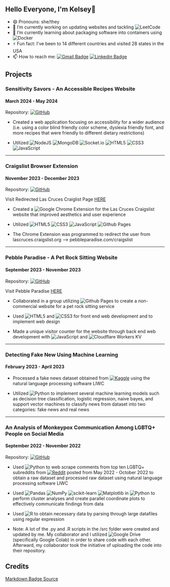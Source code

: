 ## Hello Everyone, I'm Kelsey👋

- 😄 Pronouns: she/they
- 🔭 I’m currently working on updating websites and tackling ![LeetCode](https://img.shields.io/badge/LeetCode-000000?style=for-the-badge&logo=LeetCode&logoColor=#d16c06)
- 🌱 I’m currently learning about packaging software into containers using ![Docker](https://img.shields.io/badge/docker-%230db7ed.svg?style=for-the-badge&logo=docker&logoColor=white) 
- ⚡ Fun fact: I've been to 14 different countries and visited 28 states in the USA
- 📫 How to reach me:
[![Gmail Badge](https://img.shields.io/badge/-Gmail-d14836?style=flat-square&logo=Gmail&logoColor=white&link=kelseyann77@gmail.com)](mailto:kelseyann77@gmail.com)
[![Linkedin Badge](https://img.shields.io/badge/-LinkedIn-blue?style=flat-square&logo=Linkedin&logoColor=white&link=https://www.linkedin.com/in/kelsey-corro/)](https://www.linkedin.com/in/kelsey-corro/)

## Projects

### Sensitivity Savors - An Accessible Recipes Website
#### March 2024 - May 2024
Repository: [![GitHub](https://img.shields.io/badge/github-%23121011.svg?style=for-the-badge&logo=github&logoColor=white&link=https://github.com/kaywil05/SensitivitySavors)](https://github.com/kaywil05/SensitivitySavors)

- Created a web application focusing on accessibility for a wider audience (i.e. using a color blind friendly color scheme, dyslexia friendly font, and more recipes that were friendly to different dietary restrictions)

- Utilized ![NodeJS](https://img.shields.io/badge/node.js-6DA55F?style=for-the-badge&logo=node.js&logoColor=white) ![MongoDB](https://img.shields.io/badge/MongoDB-%234ea94b.svg?style=for-the-badge&logo=mongodb&logoColor=white) ![Socket.io](https://img.shields.io/badge/Socket.io-black?style=for-the-badge&logo=socket.io&badgeColor=010101) ![HTML5](https://img.shields.io/badge/html5-%23E34F26.svg?style=for-the-badge&logo=html5&logoColor=white) ![CSS3](https://img.shields.io/badge/css3-%231572B6.svg?style=for-the-badge&logo=css3&logoColor=white) ![JavaScript](https://img.shields.io/badge/javascript-%23323330.svg?style=for-the-badge&logo=javascript&logoColor=%23F7DF1E) 


-----
### Craigslist Browser Extension
#### November 2023 - December 2023
Repository: [![GitHub](https://img.shields.io/badge/github-%23121011.svg?style=for-the-badge&logo=github&logoColor=white&link=https://github.com/MoreMoople/pebble-paradise/tree/main/craigslist)](https://github.com/MoreMoople/pebble-paradise/tree/main/craigslist)

Visit Redirected Las Cruces Craiglist Page  [HERE](https://pebbleparadise.com/craigslist)
- Created a ![Google Chrome](https://img.shields.io/badge/Google%20Chrome-4285F4?style=for-the-badge&logo=GoogleChrome&logoColor=white) Extension for the Las Cruces Craigslist website that improved aesthetics and user experience

- Utilized ![HTML5](https://img.shields.io/badge/html5-%23E34F26.svg?style=for-the-badge&logo=html5&logoColor=white) ![CSS3](https://img.shields.io/badge/css3-%231572B6.svg?style=for-the-badge&logo=css3&logoColor=white) ![JavaScript](https://img.shields.io/badge/javascript-%23323330.svg?style=for-the-badge&logo=javascript&logoColor=%23F7DF1E) ![Github Pages](https://img.shields.io/badge/github%20pages-121013?style=for-the-badge&logo=github&logoColor=white)
  
- The Chrome Extension was programmed to redirect the user from lascruces.craigslist.org --> pebbleparadise.com/craigslist

-----
### Pebble Paradise - A Pet Rock Sitting Website
#### September 2023 - November 2023
Repository: [![GitHub](https://img.shields.io/badge/github-%23121011.svg?style=for-the-badge&logo=github&logoColor=white&link=https://github.com/MoreMoople/pebble-paradise)](https://github.com/MoreMoople/pebble-paradise)

Visit Pebble Paradise [HERE](https://pebbleparadise.com/index)

- Collaborated in a group utilizing ![Github Pages](https://img.shields.io/badge/github%20pages-121013?style=for-the-badge&logo=github&logoColor=white) to create a non-commercial website for a pet rock sitting service

- Used ![HTML5](https://img.shields.io/badge/html5-%23E34F26.svg?style=for-the-badge&logo=html5&logoColor=white) and ![CSS3](https://img.shields.io/badge/css3-%231572B6.svg?style=for-the-badge&logo=css3&logoColor=white) for front end web development and to implement web design

- Made a unique visitor counter for the website through back end web development with ![JavaScript](https://img.shields.io/badge/javascript-%23323330.svg?style=for-the-badge&logo=javascript&logoColor=%23F7DF1E) and ![Cloudflare](https://img.shields.io/badge/Cloudflare-F38020?style=for-the-badge&logo=Cloudflare&logoColor=white) Workers KV

-----
### Detecting Fake New Using Machine Learning
#### February 2023 - April 2023

- Processed a fake news dataset obtained from [![Kaggle](https://img.shields.io/badge/Kaggle-035a7d?style=for-the-badge&logo=kaggle&logoColor=white&link=https://www.kaggle.com/)](https://www.kaggle.com/) using the natural language processing software LIWC

- Utilized ![Python](https://img.shields.io/badge/python-3670A0?style=for-the-badge&logo=python&logoColor=ffdd54) to implement several machine learning models such as decision tree classification, logistic regression, naive bayes, and support vector machines to classify news from dataset into two categories: fake news and real news 

-----
### An Analysis of Monkeypox Communication Among LGBTQ+ People on Social Media
#### September 2022 - November 2022
Repository: [![GitHub](https://img.shields.io/badge/github-%23121011.svg?style=for-the-badge&logo=github&logoColor=white&link=https://github.com/CJCascalheira/monkeypox-reddit)](https://github.com/CJCascalheira/monkeypox-reddit)

- Used ![Python](https://img.shields.io/badge/python-3670A0?style=for-the-badge&logo=python&logoColor=ffdd54) to web scrape comments from top ten LGBTQ+ subreddits from [![Reddit](https://img.shields.io/badge/Reddit-%23FF4500.svg?style=for-the-badge&logo=Reddit&logoColor=white&link=https://www.reddit.com/)](https://www.reddit.com/) posted from May 2022 - October 
2022 to obtain a raw dataset and processed raw dataset using natural language processing software LIWC
  
- Used ![Pandas](https://img.shields.io/badge/pandas-%23150458.svg?style=for-the-badge&logo=pandas&logoColor=white) ![NumPy](https://img.shields.io/badge/numpy-%23013243.svg?style=for-the-badge&logo=numpy&logoColor=white) ![scikit-learn](https://img.shields.io/badge/scikit--learn-%23F7931E.svg?style=for-the-badge&logo=scikit-learn&logoColor=white) ![Matplotlib](https://img.shields.io/badge/Matplotlib-%23ffffff.svg?style=for-the-badge&logo=Matplotlib&logoColor=black) in ![Python](https://img.shields.io/badge/python-3670A0?style=for-the-badge&logo=python&logoColor=ffdd54) to perform cluster analyses and create parallel coordinate plots to effectively communicate findings from data

- Used ![R](https://img.shields.io/badge/r-%23276DC3.svg?style=for-the-badge&logo=r&logoColor=white) to obtain necessary data by parsing through large datafiles using regular expression 

- Note: A lot of the .py and .R scripts in the /src folder were created and updated by me. My collaborator and I utilized ![Google Drive](https://img.shields.io/badge/Google%20Drive-4285F4?style=for-the-badge&logo=googledrive&logoColor=white) (specifically Google Colab) in order to share code with each other. Afterward, my collaborator took the initiative of uploading the code into their repository.


## Credits
[Markdown Badge Source](https://github.com/Ileriayo/markdown-badges)
